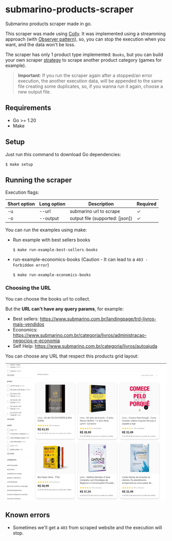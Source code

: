 # submarino-products-scraper

Submarino products scraper made in go.

This scraper was made using [Colly](https://github.com/gocolly/colly). It was implemented using a streamming approach (with [Observer pattern](https://refactoring.guru/design-patterns/observer)), so, you can stop the execution when you want, and the data won't be loss. 

The scraper has only 1 product type implemented: `Books`, but you can build your own scraper [strategy](https://refactoring.guru/design-patterns/strategy) to scrape another product category (games for example).

> **Important**: If you run the scraper again after a stopped/an error execution, the another execution data, will be appended to the same file creating some duplicates, so, if you wanna run it again, choose a new output file.

## Requirements

* Go >= 1.20
* Make

## Setup

Just run this command to download Go dependencies:

```shell
$ make setup
```

## Running the scraper

Execution flags:

| Short option | Long option | Description                     | Required |
|--------------|-------------|---------------------------------|----------|
| -u           | --url       | submarino url to scrape         | ✓        |
| -o           | --output    | output file (supported: [json]) | ✓        |

You can run the examples using make:

* Run example with best sellers books
    ```shell
    $ make run-example-best-sellers-books
    ```

* run-example-economics-books (Caution - It can lead to a `403 - Forbidden error`)
    ```shell
    $ make run-example-economics-books
    ```


### Choosing the URL

You can choose the books url to collect.

But the **URL can't have any query params**, for example:

* Best sellers: https://www.submarino.com.br/landingpage/trd-livros-mais-vendidos
* Economics: https://www.submarino.com.br/categoria/livros/administracao-negocios-e-economia
* Self Help: https://www.submarino.com.br/categoria/livros/autoajuda

You can choose any URL that respect this products grid layout:

![Submarino page with books in a grid layout](./docs/img/grid_layout_1.png "Submarino page")

## Known errors

* Sometimes we'll get a `403` from scraped website and the execution will stop.

